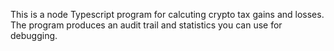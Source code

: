 This is a node Typescript program for calcuting crypto tax gains and losses.   
The program produces an audit trail and statistics you can use for debugging.
